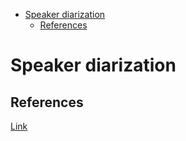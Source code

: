 <!--ts-->
   * [Speaker diarization](#speaker-diarization)
      * [References](#references)

<!-- Added by: gil_diy, at: Sat 12 Mar 2022 13:11:27 IST -->

<!--te-->


# Speaker diarization

##

## References

[Link](https://arxiv.org/pdf/2101.09624.pdf)